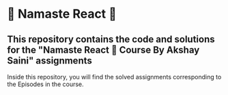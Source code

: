 # 🚀 Namaste React 🚀

## This repository contains the code and solutions for the "Namaste React 🚀 Course By Akshay Saini" assignments

Inside this repository, you will find the solved assignments corresponding to the Episodes in the course.
